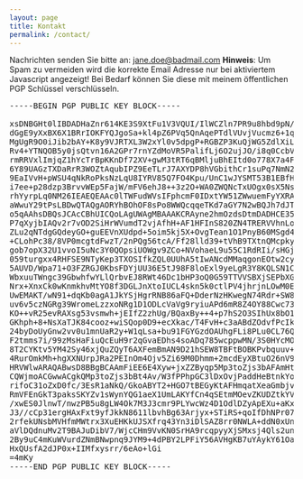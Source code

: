 ```yaml
---
layout: page
title: Kontakt
permalink: /contact/
---
```


Nachrichten senden Sie bitte an: <a href="mailto:jane.doe@badmail.com" id="no-spam">jane.doe@badmail.com</a> <noscript>**Hinweis**: Um Spam zu vermeiden wird die korrekte Email Adresse nur bei aktiviertem Javascript angezeigt!</noscript>
Bei Bedarf können Sie diese mit meinem öffentlichen PGP Schlüssel verschlüsseln.

<script>
var user = 'manuel', domain = 'zarat.ml', element = document.getElementById('no-spam');
element.innerHTML = user + '@' + domain;
  element.href = 'mailto:' + user + '@' + domain;
</script>

<pre>
-----BEGIN PGP PUBLIC KEY BLOCK-----

xsDNBGHt0lIBDADHaZnr614KE3S9XtFu1V3VQUI/IlWCZln7PR9u8hbd9pN/lDPK
dGgE9yXxBX6X1BRrIOKFYQJgoSa+kl4pZ6PVq5QnAqePTdlVUvjVucmz6+1qCIJa
MgUgR9O0iJib2bAY+K8y9VJRTXL3W2xYl0v5dpgP+RGBZP3KuQjWG5ZdlXiLBpaL
Rv4+YTNQOB5y0jsQtvn16A2GPr7rnYZdMoVR5PalifLj6O2ujJO/i8q0CcbVbKpb
rmRRVxlImjqZ1hYcTrBpKKnDf72XV+gwM3tRT6qBMljuBhEItd0o778X7a4Fevwg
6Y89UAGzTXDaRrR3WOZtAqubIPZ9EeTLrJ7AXYDP8hVGbithCr1suPq7NmN2SnFe
9EaIVvH+pWSU4qNkRoPksNzLqU8IYRV85Q7FO4Kpu/UnC1wJYSMT53B1EBfH73FM
i7ee+p28dzp3BrvvWEp5FajW/mFV6ehJ8++3z2O+WA0ZWQNcTxUOgx0sX5NsKwdZ
rhYyrpLq0NM26IEAEQEAAc0lTWFudWVsIFphcmF0IDxtYW51ZWwuemFyYXRAZ21h
aWwuY29tPsLBDwQTAQgAORYhBOhOF8sPo8WWQcqqeTKd7aGY7N2wBQJh7dJTBQkF
o5qAAhsDBQsJCAcCBhUICQoLAgUWAgMBAAAKCRAyne2hmOzdsDtmDADHCE352615
P7qXyjbIAQv2r7vOD2SiHrWVumdT2vjAfhH+AF1HFInS820ZN4TRERVVhnLo049X
ZLu2qNTdgGQdeyGO+guEEVnXUdpd+5oim5kj5X+OvgTean1O1PnyB60MSgd4EBu9
+CLohPc38/8VP0mcgtdFwzT/2nPQg56tcA/Ff28lld39+tVhB9TXtnQMcpkynFxK
gob7opX32U1vvoI5uNc3Y0QOpsiUOWgv9ZCo+NVohaeL9u55C1RdRIi/sHGj8e0O
059turgxx4RHFSE9NTyKep3TXOSIfkZQL0UUhA5tIwANcdMMaqgonEOtw2cy0ncw
5AUVD/Wpa71+O3FZRGJ0KbsFDYjUU36E5tJ98F8loExl9yeLgR3Y8KQLSN1CBAea
WbxuuTWngc39GbwhfwYLlQrbvEJ8RWt46Dc1bHP3oQ0G59TTVVSBXjSEPbXGagCe
Nrx+XnxCk0wKnmkhvMtYO8f3DGLJnXtoIUCL4skn5k0ctlPV4jhrjnLOwM0EYe3S
UwEMAKT/wN91+dqKb0agA1JkYSjHgrRNB86aFQ+DderNzHKwegN74Rdr+SW8CfH2
uv6v5czNGRg39WromeLzzxoNRg1D1ODLcVaVg9ryiuAPd6mR8Z4OY88Cwc73yFGL
KO++vR25evRAXsg53vsmwh+jEIfZ2zhUg/BQaxBy++4+p7hS2O3SIhUx8bO1GrbF
GKhph+8+NsXaTJK84cooz+wiSQop0D9+ecXkac/T4FvH+c3aABdZOdvfPcIk6qef
24byDoUyGnw2vv0u1mnUaR2y+W1qLsa+bu91FGYGzdOAUhgFLi8PLu0CL76QTxrz
F2tmms7i/99zMsHaFiuQcEuH9r2qGvaEDhs4soADq785wcppwMN/3S0HYcMOKSjg
8T2CYKtv5YM42Sy46xjQuZQyT6AXFemBmAN9D21hSEW8TBFtBOBKPvbquuv+iuFj
4RurOmkMh+hgXXNUrpJRa2PEInOm4Ojv5Zi69M0Dhmm+2mcdEyXBtuO26nV9Iob9
HRVWlwARAQABwsD8BBgBCAAmFiEE6E4Xyw+jxZZByqp5Mp3toZjs3bAFAmHt0lQF
CQWjmoACGwwACgkQMp3toZjs3bBt4Av/W3fPPhpGC3lDxOvjPaddHeBtnkYoHv4R
rifoC31oZxD0fc/3EsR1aNkQ/GkoABYT2+HGO7tBEGyKtAFHmqatXeaGmbjvFFgm
RmVFEnGkT3paksSKYZv1sWynYQG1aeX1UmLAKYfCn4qSEtmMOevZKUDZtkYV91DR
/xwES0JlnwT/nwzPB5u8gLW4Ok7M3J3cmr9PLYwcWz4D1OdlDZyApEXu+aKx9apN
J3//cCp31ergHAxFxt9yfJkkN8611lbvhBg63Arjyx+STiRS+qoIfDhNPr07NJDs
2rfekUNsbMVHfmMWtrx3XuEHKkUJSXfrq43Yn3iDlSAZ8rr0NWLA+ddN0xUnr4Zl
aVlDQdnuMv2T9BAJuDibV7/WjcCHm9VvKN0SrHA9rcqpyyXjSMxsj4Qls2unDVZC
2By9uC4mKuWVurdZNmBNwpnq9JYM9+4dPBY2LPFiY56AVHgKB7uYAykY61OaOuIR
HxQUsfA2dJP0x+IIMfxysrr/6eAo+lGi
=4mKy
-----END PGP PUBLIC KEY BLOCK-----
</pre>

